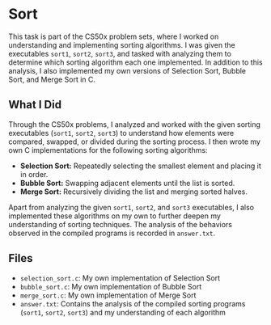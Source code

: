 # Sort

This task is part of the CS50x problem sets, where I worked on understanding and implementing sorting algorithms. I was given the executables `sort1`, `sort2`, `sort3`, and tasked with analyzing them to determine which sorting algorithm each one implemented. In addition to this analysis, I also implemented my own versions of Selection Sort, Bubble Sort, and Merge Sort in C.

## What I Did

Through the CS50x problems, I analyzed and worked with the given sorting executables (`sort1`, `sort2`, `sort3`) to understand how elements were compared, swapped, or divided during the sorting process. I then wrote my own C implementations for the following sorting algorithms:

- **Selection Sort:** Repeatedly selecting the smallest element and placing it in order.
- **Bubble Sort:** Swapping adjacent elements until the list is sorted.
- **Merge Sort:** Recursively dividing the list and merging sorted halves.

Apart from analyzing the given `sort1`, `sort2`, and `sort3` executables, I also implemented these algorithms on my own to further deepen my understanding of sorting techniques. The analysis of the behaviors observed in the compiled programs is recorded in `answer.txt`.

## Files

- `selection_sort.c`: My own implementation of Selection Sort
- `bubble_sort.c`: My own implementation of Bubble Sort
- `merge_sort.c`: My own implementation of Merge Sort
- `answer.txt`: Contains the analysis of the compiled sorting programs (`sort1`, `sort2`, `sort3`) and my understanding of each algorithm
